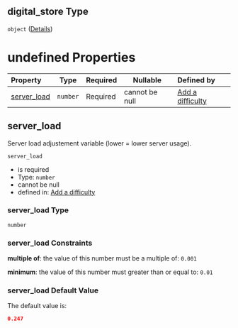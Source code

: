 ## digital_store Type

`object` ([Details](add-difficulty-properties-digital_store.md))

# undefined Properties

| Property                    | Type     | Required | Nullable       | Defined by                                                                                                                                                   |
| :-------------------------- | -------- | -------- | -------------- | :----------------------------------------------------------------------------------------------------------------------------------------------------------- |
| [server_load](#server_load) | `number` | Required | cannot be null | [Add a difficulty](add-difficulty-properties-digital_store-properties-server_load.md "add-difficulty.json#/properties/digital_store/properties/server_load") |

## server_load

Server load adjustement variable (lower = lower server usage).


`server_load`

-   is required
-   Type: `number`
-   cannot be null
-   defined in: [Add a difficulty](add-difficulty-properties-digital_store-properties-server_load.md "add-difficulty.json#/properties/digital_store/properties/server_load")

### server_load Type

`number`

### server_load Constraints

**multiple of**: the value of this number must be a multiple of: `0.001`

**minimum**: the value of this number must greater than or equal to: `0.01`

### server_load Default Value

The default value is:

```json
0.247
```
